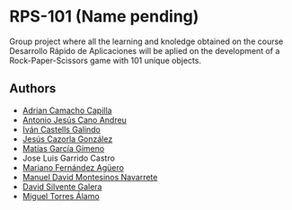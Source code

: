 # RPS-101 (Name pending)

Group project where all the learning and knoledge obtained on the course Desarrollo Rápido de Aplicaciones will be aplied on the development of a Rock-Paper-Scissors game with 101 unique objects.



## Authors

- [Adrian Camacho Capilla](https://github.com/acc728)
- [Antonio Jesús Cano Andreu](https://github.com/aca062)
- [Iván Castells Galindo](https://github.com/icastellsg)
- [Jesús Cazorla González](https://github.com/jesuscazorla)
- [Matías García Gimeno](https://github.com/mgg709)
- Jose Luis Garrido Castro
- [Mariano Fernández Agüero](https://github.com/mfa645)
- [Manuel David Montesinos Navarrete](https://github.com/mdmontesinos)
- [David Silvente Galera](https://github.com/Dsg503)
- [Miguel Torres Álamo](https://github.com/mta162)
